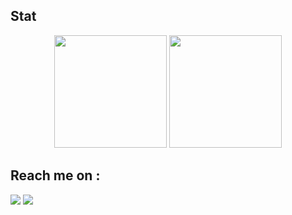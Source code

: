 ## Stat
<div align="center">
  <img height="180em" src="https://github-readme-stats-eight-theta.vercel.app/api?username=cahyoarissabarno&show_icons=true&theme=algolia&include_all_commits=true&count_private=true"/>
  <img height="180em" src="https://github-readme-stats-eight-theta.vercel.app/api/top-langs/?username=cahyoarissabarno&layout=compact&langs_count=8&theme=algolia"/>
</div>

## Reach me on :
<a href = "mailto:cahyoarissabarno@gmail.com"><img src="https://img.shields.io/badge/gmail-%23EA4335.svg?&style=for-the-badge&logo=gmail&logoColor=white" /></a>
<a href = "https://www.linkedin.com/in/cahyo-arissabarno/"><img src="https://img.shields.io/badge/linkedin-%230A66C2.svg?&style=for-the-badge&logo=linkedin&logoColor=white" /></a>

